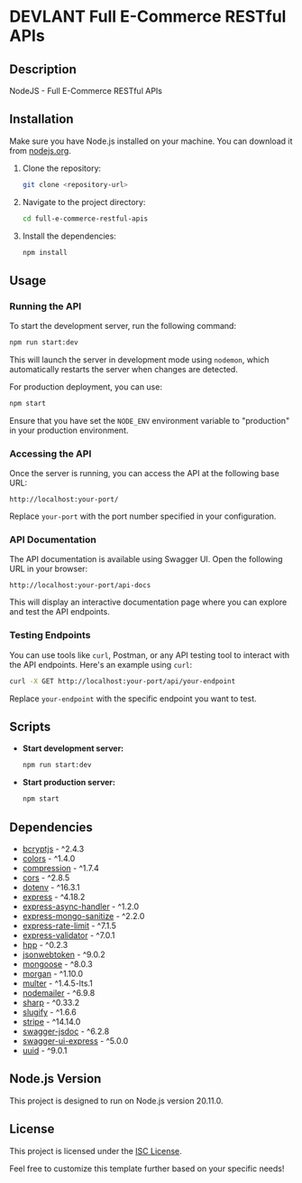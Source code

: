 # DEVLANT Full E-Commerce RESTful APIs

## Description

NodeJS - Full E-Commerce RESTful APIs

## Installation

Make sure you have Node.js installed on your machine. You can download it from [nodejs.org](https://nodejs.org/).

1. Clone the repository:

   ```bash
   git clone <repository-url>
   ```

2. Navigate to the project directory:

   ```bash
   cd full-e-commerce-restful-apis
   ```

3. Install the dependencies:

   ```bash
   npm install
   ```

## Usage

### Running the API

To start the development server, run the following command:

```bash
npm run start:dev
```

This will launch the server in development mode using `nodemon`, which automatically restarts the server when changes are detected.

For production deployment, you can use:

```bash
npm start
```

Ensure that you have set the `NODE_ENV` environment variable to "production" in your production environment.

### Accessing the API

Once the server is running, you can access the API at the following base URL:

```
http://localhost:your-port/
```

Replace `your-port` with the port number specified in your configuration.

### API Documentation

The API documentation is available using Swagger UI. Open the following URL in your browser:

```
http://localhost:your-port/api-docs
```

This will display an interactive documentation page where you can explore and test the API endpoints.

### Testing Endpoints

You can use tools like `curl`, Postman, or any API testing tool to interact with the API endpoints. Here's an example using `curl`:

```bash
curl -X GET http://localhost:your-port/api/your-endpoint
```

Replace `your-endpoint` with the specific endpoint you want to test.

## Scripts

- **Start development server:**

  ```bash
  npm run start:dev
  ```

- **Start production server:**

  ```bash
  npm start
  ```

## Dependencies

- [bcryptjs](https://www.npmjs.com/package/bcryptjs) - ^2.4.3
- [colors](https://www.npmjs.com/package/colors) - ^1.4.0
- [compression](https://www.npmjs.com/package/compression) - ^1.7.4
- [cors](https://www.npmjs.com/package/cors) - ^2.8.5
- [dotenv](https://www.npmjs.com/package/dotenv) - ^16.3.1
- [express](https://www.npmjs.com/package/express) - ^4.18.2
- [express-async-handler](https://www.npmjs.com/package/express-async-handler) - ^1.2.0
- [express-mongo-sanitize](https://www.npmjs.com/package/express-mongo-sanitize) - ^2.2.0
- [express-rate-limit](https://www.npmjs.com/package/express-rate-limit) - ^7.1.5
- [express-validator](https://www.npmjs.com/package/express-validator) - ^7.0.1
- [hpp](https://www.npmjs.com/package/hpp) - ^0.2.3
- [jsonwebtoken](https://www.npmjs.com/package/jsonwebtoken) - ^9.0.2
- [mongoose](https://www.npmjs.com/package/mongoose) - ^8.0.3
- [morgan](https://www.npmjs.com/package/morgan) - ^1.10.0
- [multer](https://www.npmjs.com/package/multer) - ^1.4.5-lts.1
- [nodemailer](https://www.npmjs.com/package/nodemailer) - ^6.9.8
- [sharp](https://www.npmjs.com/package/sharp) - ^0.33.2
- [slugify](https://www.npmjs.com/package/slugify) - ^1.6.6
- [stripe](https://www.npmjs.com/package/stripe) - ^14.14.0
- [swagger-jsdoc](https://www.npmjs.com/package/swagger-jsdoc) - ^6.2.8
- [swagger-ui-express](https://www.npmjs.com/package/swagger-ui-express) - ^5.0.0
- [uuid](https://www.npmjs.com/package/uuid) - ^9.0.1

## Node.js Version

This project is designed to run on Node.js version 20.11.0.

## License

This project is licensed under the [ISC License](LICENSE).


Feel free to customize this template further based on your specific needs!